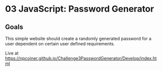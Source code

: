 # 03 JavaScript: Password Generator

## Goals

This simple website should create a randomly generated password for a user dependent on certain user defined requirements. 

Live at https://npcoiner.github.io/Challenge3PasswordGenerator/Develop/index.html
